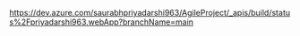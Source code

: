 https://dev.azure.com/saurabhpriyadarshi963/AgileProject/_apis/build/status%2Fpriyadarshi963.webApp?branchName=main
